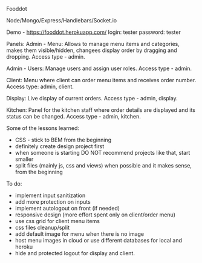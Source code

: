 Fooddot

Node/Mongo/Express/Handlebars/Socket.io

Demo - https://fooddot.herokuapp.com/ login: tester password: tester

Panels:
Admin - Menu: Allows to manage menu items and categories, makes them visible/hidden, changees display order by dragging and dropping. Access type - admin.

Admin - Users: Manage users and assign user roles. Access type - admin.

Client: Menu where client can order menu items and receives order number. Access type: admin, client.

Display: Live display of current orders. Access type - admin, display.

Kitchen: Panel for the kitchen staff where order details are displayed and its status can be changed. Access type - admin, kitchen.

Some of the lessons learned:
- CSS - stick to BEM from the beginning
- definitely create design project first
- when someone is starting DO NOT recommend projects like that, start smaller
- split files (mainly js, css and views) when possible and it makes sense, from the beginning

To do:
- implement input sanitization
- add more protection on inputs
- implement autologout on front (if needed)
- responsive design (more effort spent only on client/order menu)
- use css grid for client menu items
- css files cleanup/split
- add default image for menu when there is no image
- host menu images in cloud or use different databases for local and heroku
- hide and protected logout for display and client.
